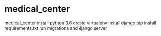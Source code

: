 # medical_center
medical_center
install python 3.6
create virtualenv
install django
pip install requirements.txt
run migrations and django server
